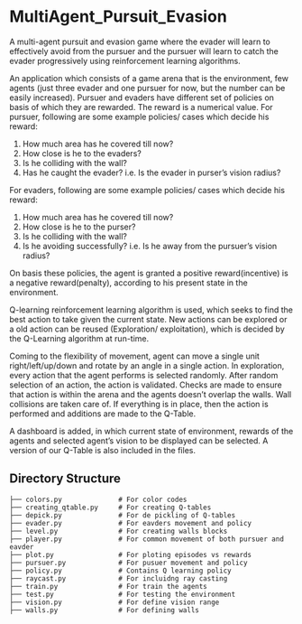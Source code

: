 # MultiAgent_Pursuit_Evasion
A multi-agent pursuit and evasion game where the evader will learn to effectively avoid from the pursuer and the pursuer will learn to catch the evader progressively using reinforcement learning algorithms.

An application which consists of a game arena that is the environment, few agents (just three evader and one pursuer for now, but the number can be easily increased).
Pursuer and evaders have different set of policies on basis of which they are rewarded. The reward is a numerical value. For pursuer, following are some example policies/ cases which decide his reward:
1) How much area has he covered till now?
2) How close is he to the evaders?
3) Is he colliding with the wall?
4) Has he caught the evader? i.e. Is the evader in purser’s vision radius?

For evaders, following are some example policies/ cases which decide his reward:
1) How much area has he covered till now?
2) How close is he to the purser?
3) Is he colliding with the wall?
4) Is he avoiding successfully? i.e. Is he away from the pursuer’s vision radius?

On basis these policies, the agent is granted a positive reward(incentive) is a negative reward(penalty), according to his present state in the environment.

Q-learning reinforcement learning algorithm is used, which seeks to find the best action to take given the current state. New actions can be explored or a old action can be reused (Exploration/ exploitation), which is decided by the Q-Learning algorithm at run-time.

Coming to the flexibility of movement, agent can move a single unit right/left/up/down and rotate by an angle in a single action. In exploration, every action that the agent performs is selected randomly. After random selection of an action, the action is validated. Checks are made to ensure that action is within the arena and the agents doesn’t overlap the walls. Wall collisions are taken care of. If everything is in place, then the action is performed and additions are made to the Q-Table.

A dashboard is added, in which current state of environment, rewards of the agents and selected agent’s vision to be displayed can be selected.
A version of our Q-Table is also included in the files.

## Directory Structure

```
├── colors.py              # For color codes
├── creating_qtable.py     # For creating Q-tables
├── depick.py              # For de pickling of Q-tables
├── evader.py              # For eavders movement and policy
├── level.py               # For creating walls blocks
├── player.py              # For common movement of both pursuer and eavder
├── plot.py                # For ploting episodes vs rewards
├── pursuer.py             # For pusuer movement and policy
├── policy.py              # Contains Q learning policy
├── raycast.py             # For incluidng ray casting
├── train.py               # For train the agents
├── test.py                # For testing the environment
├── vision.py              # For define vision range
├── walls.py               # For defining walls

``` 

